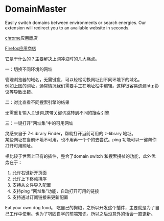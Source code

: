 # DomainMaster
Easily switch domains between environments or search energies. Our extension will redirect you to an available website in seconds.

[chrome应用商店](https://chromewebstore.google.com/detail/domain-master/pbpfhhnnhmhbcpolipadlglokclogaeh?utm_source=ext_app_menu)

[Firefox应用商店](https://addons.mozilla.org/zh-CN/firefox/addon/domain-master-and-ping/?utm_source=addons.mozilla.org&utm_medium=referral&utm_content=search)

它是干什么的？主要解决上网冲浪时的几大痛点。

一：切换不同环境的网址

管理浏览器的域名，无需键盘，可以轻松切换网址到不同环境下的域名。     
例如上图的网址，通常情况我们需要手工在地址栏中编辑。这样很容易遗漏http协议等导致出错。

二：对比查看不同搜索引擎的结果

无需重复输入关键词,携带关键词跳转到不同的搜索引擎.

三：一键打开“网址集”中的可用网址

灵感来自于 Z-Library Finder，帮助打开当前可用的 z-library 地址。      
某些网址在当前环境不可用，也不用再一个个的去尝试。ping 功能可以一键帮你打开可用网址。

相比较于世面上已有的插件，整合了domain switch 和搜索拐杖的功能，此外优势在于： 
1. 允许右键新开页面
2. 允许上下移动排序
3. 支持从文件导入配置
4. 支持ping “网址集”功能，自动打开可用的链接
5. 支持通过订阅链接来更新配置

Eat your own dog food。 吃自己的狗粮，之所以开发这个插件，主要就是为了自己工作中使用。也为了巩固自学的前端知识。所以之后没意外的话会一直更新。
